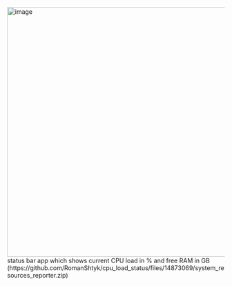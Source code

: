 <img width="577" alt="image" src="https://github.com/RomanShtyk/cpu_load_status/assets/25960348/5c50474a-21d9-48ee-b42e-17b4bbaa01e5">
status bar app which shows current CPU load in % and free RAM in GB
(https://github.com/RomanShtyk/cpu_load_status/files/14873069/system_resources_reporter.zip)
